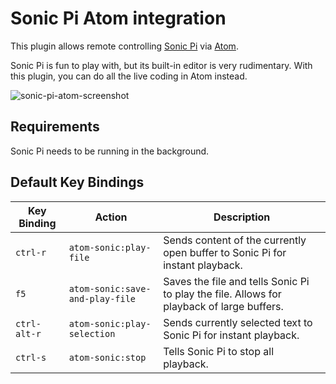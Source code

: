 # Sonic Pi Atom integration

This plugin allows remote controlling [Sonic Pi](http://sonic-pi.net/) via [Atom](https://atom.io/).

Sonic Pi is fun to play with, but its built-in editor is very rudimentary.
With this plugin, you can do all the live coding in Atom instead.

![sonic-pi-atom-screenshot](https://raw.githubusercontent.com/rkh/atom-sonic/master/screenshot.png)

## Requirements

Sonic Pi needs to be running in the background.

## Default Key Bindings

 Key Binding  | Action                         | Description
--------------|--------------------------------|-----------------
 `ctrl-r`     | `atom-sonic:play-file`         | Sends content of the currently open buffer to Sonic Pi for instant playback.
 `f5`         | `atom-sonic:save-and-play-file`| Saves the file and tells Sonic Pi to play the file. Allows for playback of large buffers.
 `ctrl-alt-r` | `atom-sonic:play-selection`    | Sends currently selected text to Sonic Pi for instant playback.
 `ctrl-s`     | `atom-sonic:stop`              | Tells Sonic Pi to stop all playback.
